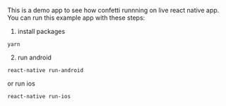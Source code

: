 This is a demo app to see how confetti runnning on live react native app. 
You can run this example app with these steps:

1. install packages  
```
yarn
```

2. run android
```
react-native run-android
```

or run ios
```
react-native run-ios
```